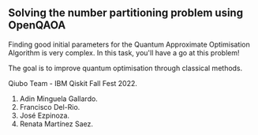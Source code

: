 ## Solving the number partitioning problem using OpenQAOA

Finding good initial parameters for the Quantum Approximate Optimisation Algorithm is very complex. In this task, you'll have a go at this problem!

The goal is to improve quantum optimisation through classical methods.

Qiubo Team - IBM Qiskit Fall Fest 2022.

1) Adin Minguela Gallardo.
2) Francisco Del-Rio.
3) José Ezpinoza.
4) Renata Martínez Saez.
